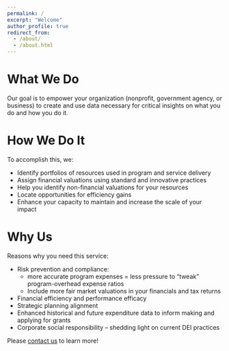 ```yaml
---
permalink: /
excerpt: "Welcome"
author_profile: true
redirect_from: 
  - /about/
  - /about.html
---
```


# What We Do

Our goal is to empower your organization (nonprofit, government agency, or business) to create and use data necessary for critical insights on what you do and how you do it. 

# How We Do It

To accomplish this, we:

* Identify portfolios of resources used in program and service delivery
* Assign financial valuations using standard and innovative practices
*	Help you identify non-financial valuations for your resources
*	Locate opportunities for efficiency gains
*	Enhance your capacity to maintain and increase the scale of your impact

# Why Us

Reasons why you need this service:

*	Risk prevention and compliance: 
    *	more accurate program expenses = less pressure to “tweak” program-overhead expense ratios
    *	Include more fair market valuations in your financials and tax returns
*	Financial efficiency and performance efficacy
*	Strategic planning alignment
*	Enhanced historical and future expenditure data to inform making and applying for grants
*	Corporate social responsibility – shedding light on current DEI practices

Please [contact us](/contact/) to learn more!
